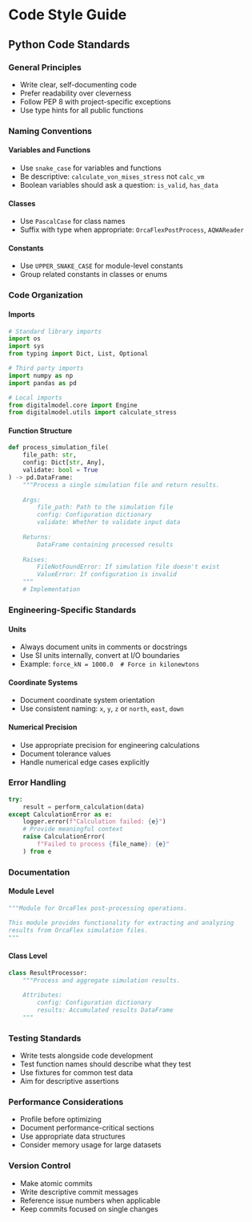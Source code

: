 # Code Style Guide

## Python Code Standards

### General Principles
- Write clear, self-documenting code
- Prefer readability over cleverness
- Follow PEP 8 with project-specific exceptions
- Use type hints for all public functions

### Naming Conventions

#### Variables and Functions
- Use `snake_case` for variables and functions
- Be descriptive: `calculate_von_mises_stress` not `calc_vm`
- Boolean variables should ask a question: `is_valid`, `has_data`

#### Classes
- Use `PascalCase` for class names
- Suffix with type when appropriate: `OrcaFlexPostProcess`, `AQWAReader`

#### Constants
- Use `UPPER_SNAKE_CASE` for module-level constants
- Group related constants in classes or enums

### Code Organization

#### Imports
```python
# Standard library imports
import os
import sys
from typing import Dict, List, Optional

# Third party imports
import numpy as np
import pandas as pd

# Local imports
from digitalmodel.core import Engine
from digitalmodel.utils import calculate_stress
```

#### Function Structure
```python
def process_simulation_file(
    file_path: str,
    config: Dict[str, Any],
    validate: bool = True
) -> pd.DataFrame:
    """Process a single simulation file and return results.
    
    Args:
        file_path: Path to the simulation file
        config: Configuration dictionary
        validate: Whether to validate input data
        
    Returns:
        DataFrame containing processed results
        
    Raises:
        FileNotFoundError: If simulation file doesn't exist
        ValueError: If configuration is invalid
    """
    # Implementation
```

### Engineering-Specific Standards

#### Units
- Always document units in comments or docstrings
- Use SI units internally, convert at I/O boundaries
- Example: `force_kN = 1000.0  # Force in kilonewtons`

#### Coordinate Systems
- Document coordinate system orientation
- Use consistent naming: `x`, `y`, `z` or `north`, `east`, `down`

#### Numerical Precision
- Use appropriate precision for engineering calculations
- Document tolerance values
- Handle numerical edge cases explicitly

### Error Handling

```python
try:
    result = perform_calculation(data)
except CalculationError as e:
    logger.error(f"Calculation failed: {e}")
    # Provide meaningful context
    raise CalculationError(
        f"Failed to process {file_name}: {e}"
    ) from e
```

### Documentation

#### Module Level
```python
"""Module for OrcaFlex post-processing operations.

This module provides functionality for extracting and analyzing
results from OrcaFlex simulation files.
"""
```

#### Class Level
```python
class ResultProcessor:
    """Process and aggregate simulation results.
    
    Attributes:
        config: Configuration dictionary
        results: Accumulated results DataFrame
    """
```

### Testing Standards
- Write tests alongside code development
- Test function names should describe what they test
- Use fixtures for common test data
- Aim for descriptive assertions

### Performance Considerations
- Profile before optimizing
- Document performance-critical sections
- Use appropriate data structures
- Consider memory usage for large datasets

### Version Control
- Make atomic commits
- Write descriptive commit messages
- Reference issue numbers when applicable
- Keep commits focused on single changes